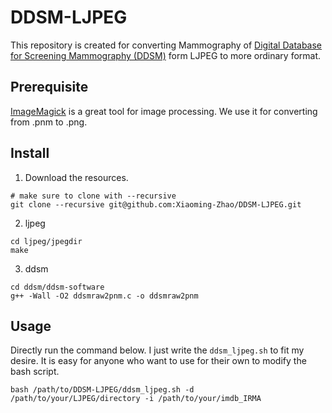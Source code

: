 # DDSM-LJPEG
This repository is created for converting Mammography of [Digital Database for Screening Mammography (DDSM)](http://marathon.csee.usf.edu/Mammography/Database.html) form LJPEG to more ordinary format.

## Prerequisite
[ImageMagick](http://www.imagemagick.org/) is a great tool for image processing. We use it for converting from .pnm to .png.


## Install
1. Download the resources.
```
# make sure to clone with --recursive
git clone --recursive git@github.com:Xiaoming-Zhao/DDSM-LJPEG.git
```

2. ljpeg
```
cd ljpeg/jpegdir
make
```

3. ddsm
```
cd ddsm/ddsm-software
g++ -Wall -O2 ddsmraw2pnm.c -o ddsmraw2pnm
```

## Usage
Directly run the command below. I just write the `ddsm_ljpeg.sh` to fit my desire. It is easy for anyone who want to use for their own to modify the bash script.
```
bash /path/to/DDSM-LJPEG/ddsm_ljpeg.sh -d /path/to/your/LJPEG/directory -i /path/to/your/imdb_IRMA
```